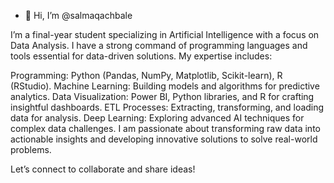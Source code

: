 - 👋 Hi, I’m @salmaqachbale

I’m a final-year student specializing in Artificial Intelligence with a focus on Data Analysis. I have a strong command of programming languages and tools essential for data-driven solutions. My expertise includes:

Programming: Python (Pandas, NumPy, Matplotlib, Scikit-learn), R (RStudio).
Machine Learning: Building models and algorithms for predictive analytics.
Data Visualization: Power BI, Python libraries, and R for crafting insightful dashboards.
ETL Processes: Extracting, transforming, and loading data for analysis.
Deep Learning: Exploring advanced AI techniques for complex data challenges.
I am passionate about transforming raw data into actionable insights and developing innovative solutions to solve real-world problems.

Let’s connect to collaborate and share ideas!
